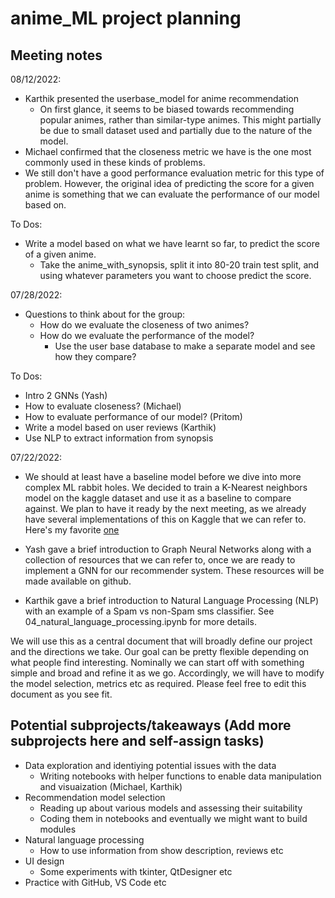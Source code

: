 # anime_ML project planning

## Meeting notes

08/12/2022:
- Karthik presented the userbase_model for anime recommendation
  - On first glance, it seems to be biased towards recommending popular animes, rather than similar-type animes. This might partially be due to small dataset used and partially due to the nature of the model. 
- Michael confirmed that the closeness metric we have is the one most commonly used in these kinds of problems. 
- We still don't have a good performance evaluation metric for this type of problem. However, the original idea of predicting the score for a given anime is something that we can evaluate the performance of our model based on. 

To Dos:
- Write a model based on what we have learnt so far, to predict the score of a given anime.
  - Take the anime_with_synopsis, split it into 80-20 train test split, and using whatever parameters you want to choose predict the score.

07/28/2022:

- Questions to think about for the group:
  - How do we evaluate the closeness of two animes?
  - How do we evaluate the performance of the model?
    - Use the user base database to make a separate model and see how they compare?

To Dos:
- Intro 2 GNNs (Yash)
- How to evaluate closeness? (Michael)
- How to evaluate performance of our model? (Pritom)
- Write a model based on user reviews (Karthik)
- Use NLP to extract information from synopsis 

07/22/2022:

- We should at least have a baseline model before we dive into more complex ML rabbit holes. We decided to train a K-Nearest neighbors model on the kaggle dataset and use it as a baseline to compare against. We plan to have it ready by the next meeting, as we already have several implementations of this on Kaggle that we can refer to. Here's my favorite [one](https://www.kaggle.com/code/benroshan/content-collaborative-anime-recommendation)

- Yash gave a brief introduction to Graph Neural Networks along with a collection of resources that we can refer to, once we are ready to implement a GNN for our recommender system. These resources will be made available on github.

- Karthik gave a brief introduction to Natural Language Processing (NLP) with an example of a Spam vs non-Spam sms classifier. See 04_natural_language_processing.ipynb for more details.

<hl>

We will use this as a central document that will broadly define our project and the directions we take. Our goal can be pretty flexible depending on what people find interesting. Nominally we can start off with something simple and broad and refine it as we go. Accordingly, we will have to modify the model selection, metrics etc as required. Please feel free to edit this document as you see fit.

## Potential subprojects/takeaways (Add more subprojects here and self-assign tasks)

- Data exploration and identiying potential issues with the data
  - Writing notebooks with helper functions to enable data manipulation and visuaization (Michael, Karthik)
- Recommendation model selection
  - Reading up about various models and assessing their suitability
  - Coding them in notebooks and eventually we might want to build modules
- Natural language processing
  - How to use information from show description, reviews etc
- UI design
  - Some experiments with tkinter, QtDesigner etc
- Practice with GitHub, VS Code etc
